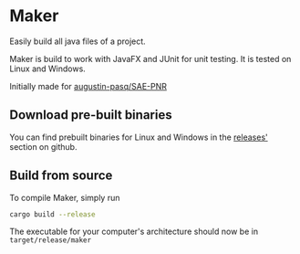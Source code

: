 # Maker

Easily build all java files of a project.

Maker is build to work with JavaFX and JUnit for unit testing.
It is tested on Linux and Windows.

Initially made for [augustin-pasq/SAE-PNR](https://github.com/augustin-pasq/SAE-PNR)

## Download pre-built binaries

You can find prebuilt binaries for Linux and Windows in the [releases'](https://github.com/finxol/maker/releases) section on github.

## Build from source

To compile Maker, simply run
```bash
cargo build --release
```

The executable for your computer's architecture should now be in `target/release/maker`
